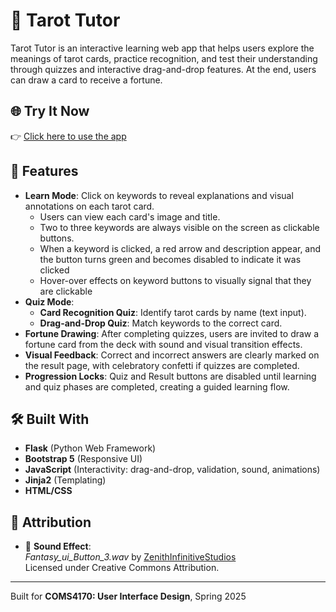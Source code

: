 # 🔮 Tarot Tutor

Tarot Tutor is an interactive learning web app that helps users explore the meanings of tarot cards, practice recognition, and test their understanding through quizzes and interactive drag-and-drop features. At the end, users can draw a card to receive a fortune.

## 🌐 Try It Now

👉 [Click here to use the app](https://tarotcard.onrender.com)  

## 🌟 Features

- **Learn Mode**: Click on keywords to reveal explanations and visual annotations on each tarot card.
  - Users can view each card's image and title.
  - Two to three keywords are always visible on the screen as clickable buttons.
  - When a keyword is clicked, a red arrow and description appear, and the button turns green and becomes disabled to indicate it was clicked
  - Hover-over effects on keyword buttons to visually signal that they are clickable
- **Quiz Mode**:
  - **Card Recognition Quiz**: Identify tarot cards by name (text input).
  - **Drag-and-Drop Quiz**: Match keywords to the correct card.
- **Fortune Drawing**: After completing quizzes, users are invited to draw a fortune card from the deck with sound and visual transition effects.
- **Visual Feedback**: Correct and incorrect answers are clearly marked on the result page, with celebratory confetti if quizzes are completed.
- **Progression Locks**: Quiz and Result buttons are disabled until learning and quiz phases are completed, creating a guided learning flow.

## 🛠️ Built With

- **Flask** (Python Web Framework)
- **Bootstrap 5** (Responsive UI)
- **JavaScript** (Interactivity: drag-and-drop, validation, sound, animations)
- **Jinja2** (Templating)
- **HTML/CSS**

## 📜 Attribution

- 🎵 **Sound Effect**:  
  _Fantasy_ui_Button_3.wav_ by [ZenithInfinitiveStudios](https://freesound.org/s/376745/)  
  Licensed under Creative Commons Attribution.

---

Built for **COMS4170: User Interface Design**, Spring 2025
